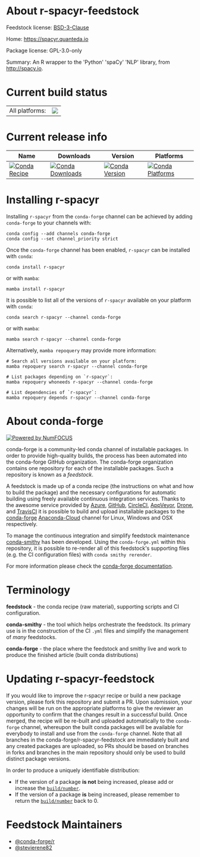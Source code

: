 About r-spacyr-feedstock
========================

Feedstock license: [BSD-3-Clause](https://github.com/conda-forge/r-spacyr-feedstock/blob/main/LICENSE.txt)

Home: https://spacyr.quanteda.io

Package license: GPL-3.0-only

Summary: An R wrapper to the 'Python' 'spaCy' 'NLP' library, from <http://spacy.io>.

Current build status
====================


<table><tr><td>All platforms:</td>
    <td>
      <a href="https://dev.azure.com/conda-forge/feedstock-builds/_build/latest?definitionId=1648&branchName=main">
        <img src="https://dev.azure.com/conda-forge/feedstock-builds/_apis/build/status/r-spacyr-feedstock?branchName=main">
      </a>
    </td>
  </tr>
</table>

Current release info
====================

| Name | Downloads | Version | Platforms |
| --- | --- | --- | --- |
| [![Conda Recipe](https://img.shields.io/badge/recipe-r--spacyr-green.svg)](https://anaconda.org/conda-forge/r-spacyr) | [![Conda Downloads](https://img.shields.io/conda/dn/conda-forge/r-spacyr.svg)](https://anaconda.org/conda-forge/r-spacyr) | [![Conda Version](https://img.shields.io/conda/vn/conda-forge/r-spacyr.svg)](https://anaconda.org/conda-forge/r-spacyr) | [![Conda Platforms](https://img.shields.io/conda/pn/conda-forge/r-spacyr.svg)](https://anaconda.org/conda-forge/r-spacyr) |

Installing r-spacyr
===================

Installing `r-spacyr` from the `conda-forge` channel can be achieved by adding `conda-forge` to your channels with:

```
conda config --add channels conda-forge
conda config --set channel_priority strict
```

Once the `conda-forge` channel has been enabled, `r-spacyr` can be installed with `conda`:

```
conda install r-spacyr
```

or with `mamba`:

```
mamba install r-spacyr
```

It is possible to list all of the versions of `r-spacyr` available on your platform with `conda`:

```
conda search r-spacyr --channel conda-forge
```

or with `mamba`:

```
mamba search r-spacyr --channel conda-forge
```

Alternatively, `mamba repoquery` may provide more information:

```
# Search all versions available on your platform:
mamba repoquery search r-spacyr --channel conda-forge

# List packages depending on `r-spacyr`:
mamba repoquery whoneeds r-spacyr --channel conda-forge

# List dependencies of `r-spacyr`:
mamba repoquery depends r-spacyr --channel conda-forge
```


About conda-forge
=================

[![Powered by
NumFOCUS](https://img.shields.io/badge/powered%20by-NumFOCUS-orange.svg?style=flat&colorA=E1523D&colorB=007D8A)](https://numfocus.org)

conda-forge is a community-led conda channel of installable packages.
In order to provide high-quality builds, the process has been automated into the
conda-forge GitHub organization. The conda-forge organization contains one repository
for each of the installable packages. Such a repository is known as a *feedstock*.

A feedstock is made up of a conda recipe (the instructions on what and how to build
the package) and the necessary configurations for automatic building using freely
available continuous integration services. Thanks to the awesome service provided by
[Azure](https://azure.microsoft.com/en-us/services/devops/), [GitHub](https://github.com/),
[CircleCI](https://circleci.com/), [AppVeyor](https://www.appveyor.com/),
[Drone](https://cloud.drone.io/welcome), and [TravisCI](https://travis-ci.com/)
it is possible to build and upload installable packages to the
[conda-forge](https://anaconda.org/conda-forge) [Anaconda-Cloud](https://anaconda.org/)
channel for Linux, Windows and OSX respectively.

To manage the continuous integration and simplify feedstock maintenance
[conda-smithy](https://github.com/conda-forge/conda-smithy) has been developed.
Using the ``conda-forge.yml`` within this repository, it is possible to re-render all of
this feedstock's supporting files (e.g. the CI configuration files) with ``conda smithy rerender``.

For more information please check the [conda-forge documentation](https://conda-forge.org/docs/).

Terminology
===========

**feedstock** - the conda recipe (raw material), supporting scripts and CI configuration.

**conda-smithy** - the tool which helps orchestrate the feedstock.
                   Its primary use is in the construction of the CI ``.yml`` files
                   and simplify the management of *many* feedstocks.

**conda-forge** - the place where the feedstock and smithy live and work to
                  produce the finished article (built conda distributions)


Updating r-spacyr-feedstock
===========================

If you would like to improve the r-spacyr recipe or build a new
package version, please fork this repository and submit a PR. Upon submission,
your changes will be run on the appropriate platforms to give the reviewer an
opportunity to confirm that the changes result in a successful build. Once
merged, the recipe will be re-built and uploaded automatically to the
`conda-forge` channel, whereupon the built conda packages will be available for
everybody to install and use from the `conda-forge` channel.
Note that all branches in the conda-forge/r-spacyr-feedstock are
immediately built and any created packages are uploaded, so PRs should be based
on branches in forks and branches in the main repository should only be used to
build distinct package versions.

In order to produce a uniquely identifiable distribution:
 * If the version of a package **is not** being increased, please add or increase
   the [``build/number``](https://docs.conda.io/projects/conda-build/en/latest/resources/define-metadata.html#build-number-and-string).
 * If the version of a package **is** being increased, please remember to return
   the [``build/number``](https://docs.conda.io/projects/conda-build/en/latest/resources/define-metadata.html#build-number-and-string)
   back to 0.

Feedstock Maintainers
=====================

* [@conda-forge/r](https://github.com/conda-forge/r/)
* [@stevierene82](https://github.com/stevierene82/)

